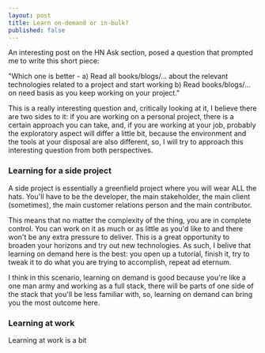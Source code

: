 ```yaml
---
layout: post
title: Learn on-demand or in-bulk?
published: false
---
```

An interesting post on the HN Ask section, posed a question that prompted me to write this short piece:

"Which one is better - a) Read all books/blogs/... about the relevant technologies related to a project and start working b) Read books/blogs/... on need basis as you keep working on your project."

This is a really interesting question and, critically looking at it, I believe there are two sides to it: if you are working on a personal project, there is a certain approach you can take, and, if you are working at your job, probably the exploratory aspect will differ a little bit, because the environment and the tools at your disposal are also different, so, I will try to approach this interesting question from both perspectives.

### Learning for a side project 

A side project is essentially a greenfield project where you will wear ALL the hats. You'll have to be the developer, the main stakeholder, the main client (sometimes), the main customer relations person and the main contributor. 

This means that no matter the complexity of the thing, you are in complete control. You can work on it as much or as little as you'd like to and there won't be any extra pressure to deliver. This is a great opportunity to broaden your horizons and try out new technologies. As such, I belive that learning on demand here is the best: you open up a tutorial, finish it, try to tweak it to do what you are trying to accomplish, repeat ad eternum. 

I think in this scenario, learning on demand is good because you're like a one man army and working as a full stack, there will be parts of one side of the stack that you'll be less familiar with, so, learning on demand can bring you the most outcome here. 

### Learning at work

Learning at work is a bit